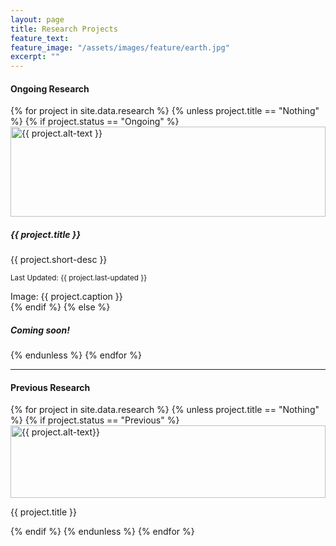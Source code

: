```yaml
---
layout: page
title: Research Projects
feature_text: 
feature_image: "/assets/images/feature/earth.jpg"
excerpt: ""
---
```


<!-- add one bootstrap card for each research project -->
<div class="row">
    <h4 class="mb-2">Ongoing Research</h4>
    <!-- ongoing research section -->
    {% for project in site.data.research %}
        {% unless project.title == "Nothing" %}
            {% if project.status == "Ongoing" %}
                <div class="col-12">
                    <div class="card mb-3 box-shadow">
                        <div class="row g-0">
                            <div class="col-md-4">
                                <a href="{{ project.url }}" class="stretched-link">
                                    <img src="{{ project.figure }}" class="img-fluid img-research" alt="{{ project.alt-text }}" style="width: 100%; height: 15vw; object-fit: cover;">
                                </a>
                            </div>
                            <div class="col-md-8">
                                <div class="card-body research-body">
                                    <h5 class="card-title pt-0 pb-3" style="line-height: normal">{{ project.title }}</h5>
                                    <p class="card-text" style="line-height: normal">{{ project.short-desc }}</p>
                                    <p class="card-text card-text-bottom"><small class="text-muted">Last Updated: {{ project.last-updated }}</small></p>
                                </div>
                            </div>
                        <span class="card-footer text-wrap">Image: {{ project.caption }}</span>
                        </div>
                    </div>
                </div>
            {% endif %}            
        {% else %}
            <h5>Coming soon!</h5>
        {% endunless %}
    {% endfor %}
    <!-- previous research section -->
</div>
<hr>
<div class="row">
    <h4 class="mb-2">Previous Research</h4>
    {% for project in site.data.research %}
        {% unless project.title == "Nothing" %}
            {% if project.status == "Previous" %}
                <div class="col-lg-4 col-md-6 col-sm-12">
                    <div class="card mb-3 box-shadow">
                        <a href="{{ project.url }}" class="stretched-link">
                            <img src="{{ project.figure }}" class="card-img-top" alt="{{ project.alt-text}}" style="width: 100%; height: 12vw; object-fit: cover;">
                        </a>
                        <div class="card-body">
                            <p class="card-text research-text">{{ project.title }}</p>
                        </div>
                    </div>                
                </div>
            {% endif %}            
        {% endunless %}
    {% endfor %}
</div>